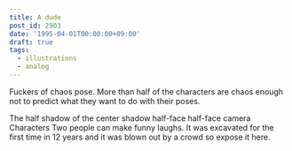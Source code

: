 ```yaml
---
title: A dude
post_id: 2903
date: '1995-04-01T00:00:00+09:00'
draft: true
tags:
  - illustrations
  - analog
---
```


Fuckers of chaos pose. More than half of the characters are chaos enough not to predict what they want to do with their poses.

The half shadow of the center shadow half-face half-face camera Characters Two people can make funny laughs. It was excavated for the first time in 12 years and it was blown out by a crowd so expose it here.
